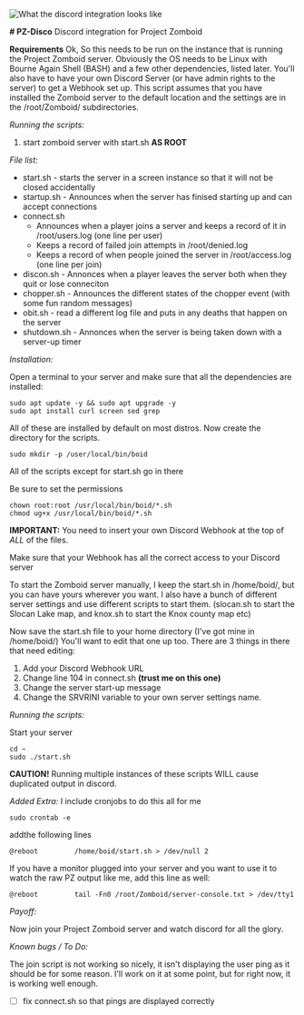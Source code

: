 
![What the discord integration looks like](https://i.imgur.com/Xa4TcU1.jpeg)

**# PZ-Disco**
Discord integration for Project Zomboid

**Requirements**
Ok, So this needs to be run on the instance that is running the Project Zomboid server.
Obviously the OS needs to be Linux with Bourne Again Shell (BASH) and a few other dependencies, listed later.
You'll also have to have your own Discord Server (or have admin rights to the server) to get a Webhook set up.
This script assumes that you have installed the Zomboid server to the default location and the settings are in the /root/Zomboid/ subdirectories.

_Running the scripts:_

1. start zomboid server with start.sh **AS ROOT**

_File list:_

- start.sh - starts the server in a screen instance so that it will not be closed accidentally
- startup.sh - Announces when the server has finised starting up and can accept connections
- connect.sh
  - Announces when a player joins a server and keeps a record of it in /root/users.log (one line per user)
  - Keeps a record of failed join attempts in /root/denied.log
  - Keeps a record of when people joined the server in /root/access.log (one line per join)
- discon.sh - Annonces when a player leaves the server both when they quit or lose conneciton
- chopper.sh - Announces the different states of the chopper event (with some fun random messages)
- obit.sh - read a different log file and puts in any deaths that happen on the server
- shutdown.sh - Annonces when the server is being taken down with a server-up timer

_Installation:_

Open a terminal to your server and make sure that all the dependencies are installed:

```
sudo apt update -y && sudo apt upgrade -y
sudo apt install curl screen sed grep
```

All of these are installed by default on most distros.
Now create the directory for the scripts.

```
sudo mkdir -p /user/local/bin/boid
```

All of the scripts except for start.sh go in there

Be sure to set the permissions

```
chown root:root /usr/local/bin/boid/*.sh
chmod ug+x /usr/local/bin/boid/*.sh
```

**IMPORTANT:** You need to insert your own Discord Webhook at the top of _ALL_ of the files.

Make sure that your Webhook has all the correct access to your Discord server

To start the Zomboid server manually, I keep the start.sh in /home/boid/, but you can have yours wherever you want. I also have a bunch of different server settings and use different scripts to start them. (slocan.sh to start the Slocan Lake map, and knox.sh to start the Knox county map etc)

Now save the start.sh file to your home directory (I've got mine in /home/boid/)
You'll want to edit that one up too. There are 3 things in there that need editing:

1. Add your Discord Webhook URL
2. Change line 104 in connect.sh **(trust me on this one)**
3. Change the server start-up message
4. Change the SRVRINI variable to your own server settings name.

_Running the scripts:_

Start your server

```
cd ~
sudo ./start.sh
```

**CAUTION!** Running multiple instances of these scripts WILL cause duplicated output in discord.

_Added Extra:_
I include cronjobs to do this all for me

```
sudo crontab -e
```

addthe following lines

```
@reboot         /home/boid/start.sh > /dev/null 2
```

If you have a monitor plugged into your server and you want to use it to watch the raw PZ output like me, add this line as well:

```
@reboot         tail -Fn0 /root/Zomboid/server-console.txt > /dev/tty1
```



_Payoff:_

Now join your Project Zomboid server and watch discord for all the glory.

_Known bugs / To Do:_

The join script is not working so nicely, it isn't displaying the user ping as it should be for some reason. I'll work on it at some point, but for right now, it is working well enough.
- [ ] fix connect.sh so that pings are displayed correctly

